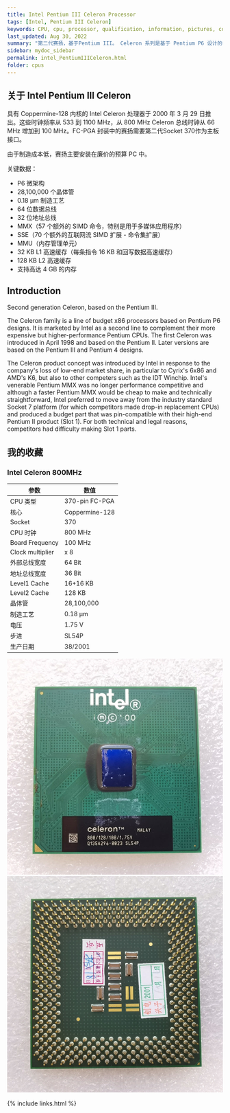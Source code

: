 ```yaml
---
title: Intel Pentium III Celeron Processor
tags: [Intel, Pentium III Celeron]
keywords: CPU, cpu, processor, qualification, information, pictures, core, frequency, chip packaging, packaging, cpu info, x86, collection, amd, cyrix, harris, ibm, idt, iit, intel, motorola, nec, sgs, sgs-thomson, siemens, ST, signetics, mhs, ti, texas instruments, ulsi, umc, weitek, zilog, 808x, 8085, 8088, 8086, 80188, 80186, 80286, 286, 80386, 386, i386, Am386, 386sx, 386dx, 486, i486, 586, 486sx, 486dx, overdrive, 487, pentium, 586, 5x86, 386dlc, 386slc, 486dx2, mmx, ppro, pentium-pro, pro, athlon, duron, z80, dirk oppelt, dirk, oppelt, engineering, sample, samples
last_updated: Aug 30, 2022
summary: "第二代赛扬，基于Pentium III。 Celeron 系列是基于 Pentium P6 设计的 x86 处理器系列。它由英特尔作为第二线销售，以补充其更昂贵但性能更高的Pentium CPU。。"
sidebar: mydoc_sidebar
permalink: intel_PentiumIIICeleron.html
folder: cpus
---
```


## 关于 Intel Pentium III Celeron

具有 Coppermine-128 内核的 Intel Celeron 处理器于 2000 年 3 月 29 日推出。这些时钟频率从 533 到 1100 MHz，从 800 MHz Celeron 总线时钟从 66 MHz 增加到 100 MHz。FC-PGA 封装中的赛扬需要第二代Socket 370作为主板接口。

由于制造成本低，赛扬主要安装在廉价的预算 PC 中。

关键数据：
- P6 微架构
- 28,100,000 个晶体管
- 0.18 µm 制造工艺
- 64 位数据总线
- 32 位地址总线
- MMX（57 个额外的 SIMD 命令，特别是用于多媒体应用程序）
- SSE（70 个额外的互联网流 SIMD 扩展 - 命令集扩展）
- MMU（内存管理单元）
- 32 KB L1 高速缓存（每条指令 16 KB 和回写数据高速缓存）
- 128 KB L2 高速缓存
- 支持高达 4 GB 的内存

## Introduction

Second generation Celeron, based on the Pentium III.
 
The Celeron family is a line of budget x86 processors based on Pentium P6 designs. It is marketed by Intel as a second line to complement their more expensive but higher-performance Pentium CPUs. The first Celeron was introduced in April 1998 and based on the Pentium II. Later versions are based on the Pentium III and Pentium 4 designs.
 
The Celeron product concept was introduced by Intel in response to the company's loss of low-end market share, in particular to Cyrix's 6x86 and AMD's K6, but also to other competers such as the IDT Winchip. Intel's venerable Pentium MMX was no longer performance competitive and although a faster Pentium MMX would be cheap to make and technically straightforward, Intel preferred to move away from the industry standard Socket 7 platform (for which competitors made drop-in replacement CPUs) and produced a budget part that was pin-compatible with their high-end Pentium II product (Slot 1). For both technical and legal reasons, competitors had difficulty making Slot 1 parts.

## 我的收藏

### Intel Celeron 800MHz

| 参数 | 数值 |
| ------ | ------ |
| CPU 类型 | 370-pin FC-PGA |
| 核心 | Coppermine-128 |
| Socket | 370 |
| CPU 时钟 | 800 MHz |
| Board Frequency | 100 MHz |
| Clock multiplier | x 8 |
| 外部总线宽度 | 64 Bit |
| 地址总线宽度 | 36 Bit |
| Level1 Cache | 16+16 KB |
| Level2 Cache | 128 KB |
| 晶体管 | 28,100,000 |
| 制造工艺 | 0.18 µm |
| 电压 | 1.75 V |
| 步进 | SL54P |
| 生产日期 | 38/2001 |

![Intel Celeron 800MHz 正面](/images/cpus/Intel/Intel_Celeron_800MHz_1.jpg)
![Intel Celeron 800MHz 反面](/images/cpus/Intel/Intel_Celeron_800MHz_2.jpg)

{% include links.html %}

